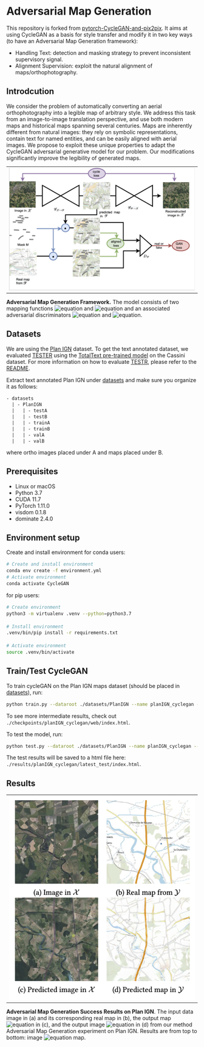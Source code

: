 # Adversarial Map Generation
This repository is forked from [pytorch-CycleGAN-and-pix2pix](https://github.com/junyanz/pytorch-CycleGAN-and-pix2pix). It aims at using CycleGAN as a basis for style transfer and modify it in two key ways (to have an Adversarial Map Generation framework):
- Handling Text: detection and masking strategy to prevent inconsistent supervisory signal.
- Alignment Supervision: exploit the natural alignment of maps/orthophotography.

## Introdcution
We consider the problem of automatically converting an aerial orthophotography into a legible map of arbitrary style. We address this task from an image-to-image translation perspective, and use both modern maps and historical maps spanning several centuries. Maps are inherently different from natural images: they rely on symbolic representations, contain text for named entities, and can be easily aligned with aerial images. We propose to exploit these unique properties to adapt the CycleGAN adversarial generative model for our problem. Our modifications significantly improve the legibility of generated maps.

<table style="width:100%; table-layout:fixed;">
	<tr>
		<td><img width="100%" src="imgs/our_approach.png"></td>
	</tr>

</table>


__Adversarial Map Generation Framework.__ The model consists of two mapping functions ![equation](https://latex.codecogs.com/svg.image?\mathcal{G}_{\mathcal{X}\mapsto&space;\mathcal{Y}) and ![equation](https://latex.codecogs.com/svg.image?\mathcal{G}_{\mathcal{Y}\mapsto&space;\mathcal{X}) and an associated adversarial discriminators ![equation](https://latex.codecogs.com/svg.image?D_{\mathcal{Y}}&space;) and ![equation](https://latex.codecogs.com/svg.image?D_{\mathcal{X}}&space;).
</tr>




## Datasets
We are using the [Plan IGN](https://www.geoportail.gouv.fr) dataset. To get the text annotated dataset, we evaluated [TESTER](https://github.com/mlpc-ucsd/TESTR) using the [TotalText pre-trained model](https://ucsdcloud-my.sharepoint.com/:u:/g/personal/xiz102_ucsd_edu/ESwSFxppsplEiEaUphJB0TABkIKoRvIljkVIazPUNEXI7g?e=Q8zJ0Q) on the Cassini dataset. For more information on how to evaluate [TESTR](https://github.com/mlpc-ucsd/TESTR), please refer to the [README](https://github.com/mlpc-ucsd/TESTR/blob/main/README.md).

Extract text annotated Plan IGN under [datasets](./datasets) and make sure you organize it as follows:

```
- datasets
  | - PlanIGN
  |   | - testA
  |   | - testB
  |   | - trainA
  |   | - trainB
  |   | - valA
  |   | - valB
```
where ortho images placed under A and maps placed under B.

## Prerequisites
- Linux or macOS
- Python 3.7
- CUDA 11.7
- PyTorch 1.11.0
- visdom 0.1.8
- dominate 2.4.0


## Environment setup

Create and install environment for conda users:

```bash
# Create and install environment
conda env create -f environment.yml
# Activate environment
conda activate CycleGAN
```

for pip users:

```bash
# Create environment
python3 -m virtualenv .venv --python=python3.7

# Install environment
.venv/bin/pip install -r requirements.txt

# Activate environment
source .venv/bin/activate
```


## Train/Test CycleGAN
To train cycleGAN on the Plan IGN maps dataset (should be placed in [datasets](./datasets)), run:

```bash
python train.py --dataroot ./datasets/PlanIGN --name planIGN_cyclegan --model cycle_gan
```
To see more intermediate results, check out `./checkpoints/planIGN_cyclegan/web/index.html`.

To test the model, run:
```bash
python test.py --dataroot ./datasets/PlanIGN --name planIGN_cyclegan --model cycle_gan
```
The test results will be saved to a html file here: `./results/planIGN_cyclegan/latest_test/index.html`.

## Results


<table style="width:100%; table-layout:fixed;">
	<tr>
		<td><img width="100%" src="imgs/our_approach_result2.png"></td>
	</tr>
</table>

__Adversarial Map Generation Success Results on Plan IGN__. The input data image in (a) and its corresponding real map in (b), the output map ![equation](https://latex.codecogs.com/svg.image?\mathcal{G}_{\mathcal{X}\mapsto&space;\mathcal{Y}}(x)) in (c), and the output image ![equation](https://latex.codecogs.com/svg.image?\mathcal{G}_{\mathcal{Y}\mapsto&space;\mathcal{X}}(y)) in (d) from our method Adversarial Map Generation experiment on Plan IGN. Results are from top to bottom: image ![equation](https://latex.codecogs.com/svg.image?\leftrightarrow{}) map.
